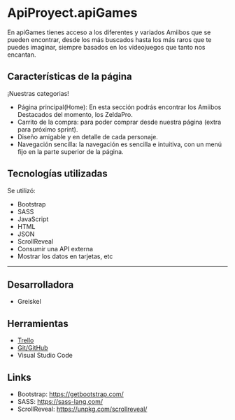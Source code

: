 
# ApiProyect.apiGames
En apiGames tienes acceso a los diferentes y variados Amiibos que se pueden encontrar, desde los más buscados hasta los más raros que te puedes imaginar, siempre basados en los videojuegos que tanto nos encantan.

## Características de la página
¡Nuestras categorias!

* Página principal(Home): En esta sección podrás encontrar los Amiibos Destacados del momento, los ZeldaPro.
* Carrito de la compra: para poder comprar desde nuestra página (extra para próximo sprint).
* Diseño amigable y en detalle de cada personaje.
* Navegación sencilla: la navegación es sencilla e intuitiva, con un menú fijo en la parte superior de la página.

## Tecnologías utilizadas
Se utilizó:

* Bootstrap
* SASS
* JavaScript
* HTML
* JSON
* ScrollReveal
* Consumir una API externa
* Mostrar los datos en tarjetas, etc

---------------------------------

## Desarrolladora
* Greiskel 

## Herramientas
* [Trello](https://trello.com/b/W6a4X8Bu/proyecto-api-apigames)
* [Git/GitHub](https://github.com/GreiskelS/ApiProyect.apiGames.git)
* Visual Studio Code


## Links
* Bootstrap: https://getbootstrap.com/
* SASS: https://sass-lang.com/
* ScrollReveal: https://unpkg.com/scrollreveal/
